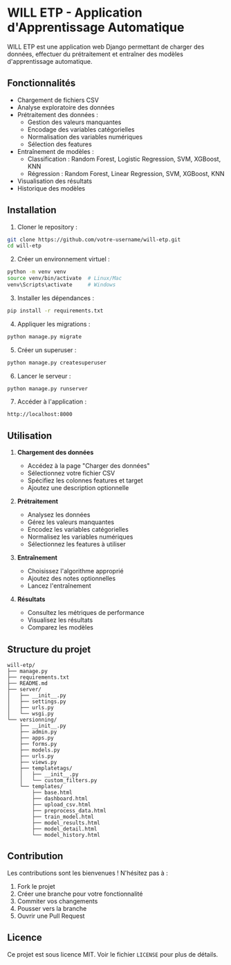 # WILL ETP - Application d'Apprentissage Automatique

WILL ETP est une application web Django permettant de charger des données, effectuer du prétraitement et entraîner des modèles d'apprentissage automatique.

## Fonctionnalités

- Chargement de fichiers CSV
- Analyse exploratoire des données
- Prétraitement des données :
  - Gestion des valeurs manquantes
  - Encodage des variables catégorielles
  - Normalisation des variables numériques
  - Sélection des features
- Entraînement de modèles :
  - Classification : Random Forest, Logistic Regression, SVM, XGBoost, KNN
  - Régression : Random Forest, Linear Regression, SVM, XGBoost, KNN
- Visualisation des résultats
- Historique des modèles

## Installation

1. Cloner le repository :
```bash
git clone https://github.com/votre-username/will-etp.git
cd will-etp
```

2. Créer un environnement virtuel :
```bash
python -m venv venv
source venv/bin/activate  # Linux/Mac
venv\Scripts\activate     # Windows
```

3. Installer les dépendances :
```bash
pip install -r requirements.txt
```

4. Appliquer les migrations :
```bash
python manage.py migrate
```

5. Créer un superuser :
```bash
python manage.py createsuperuser
```

6. Lancer le serveur :
```bash
python manage.py runserver
```

7. Accéder à l'application :
```
http://localhost:8000
```

## Utilisation

1. **Chargement des données**
   - Accédez à la page "Charger des données"
   - Sélectionnez votre fichier CSV
   - Spécifiez les colonnes features et target
   - Ajoutez une description optionnelle

2. **Prétraitement**
   - Analysez les données
   - Gérez les valeurs manquantes
   - Encodez les variables catégorielles
   - Normalisez les variables numériques
   - Sélectionnez les features à utiliser

3. **Entraînement**
   - Choisissez l'algorithme approprié
   - Ajoutez des notes optionnelles
   - Lancez l'entraînement

4. **Résultats**
   - Consultez les métriques de performance
   - Visualisez les résultats
   - Comparez les modèles

## Structure du projet

```
will-etp/
├── manage.py
├── requirements.txt
├── README.md
├── server/
│   ├── __init__.py
│   ├── settings.py
│   ├── urls.py
│   └── wsgi.py
└── versionning/
    ├── __init__.py
    ├── admin.py
    ├── apps.py
    ├── forms.py
    ├── models.py
    ├── urls.py
    ├── views.py
    ├── templatetags/
    │   ├── __init__.py
    │   └── custom_filters.py
    └── templates/
        ├── base.html
        ├── dashboard.html
        ├── upload_csv.html
        ├── preprocess_data.html
        ├── train_model.html
        ├── model_results.html
        ├── model_detail.html
        └── model_history.html
```

## Contribution

Les contributions sont les bienvenues ! N'hésitez pas à :

1. Fork le projet
2. Créer une branche pour votre fonctionnalité
3. Commiter vos changements
4. Pousser vers la branche
5. Ouvrir une Pull Request

## Licence

Ce projet est sous licence MIT. Voir le fichier `LICENSE` pour plus de détails.

